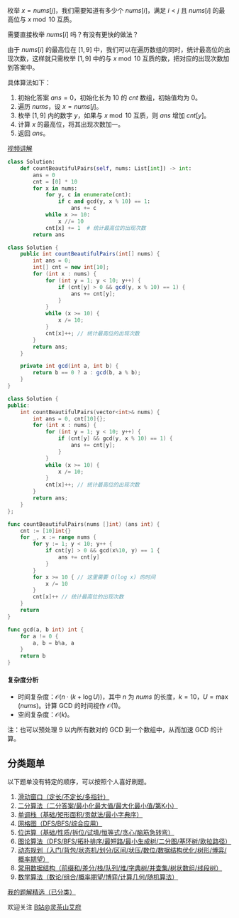 枚举 $x=\textit{nums}[j]$，我们需要知道有多少个 $\textit{nums}[i]$，满足 $i<j$ 且 $\textit{nums}[i]$ 的最高位与 $x\bmod 10$ 互质。

需要直接枚举 $\textit{nums}[i]$ 吗？有没有更快的做法？

由于 $\textit{nums}[i]$ 的最高位在 $[1,9]$ 中，我们可以在遍历数组的同时，统计最高位的出现次数，这样就只需枚举 $[1,9]$ 中的与 $x\bmod 10$ 互质的数，把对应的出现次数加到答案中。

具体算法如下：

1. 初始化答案 $\textit{ans}=0$，初始化长为 $10$ 的 $\textit{cnt}$ 数组，初始值均为 $0$。
2. 遍历 $\textit{nums}$，设 $x=\textit{nums}[j]$。
3. 枚举 $[1,9]$ 内的数字 $y$，如果与 $x\bmod 10$ 互质，则 $\textit{ans}$ 增加 $\textit{cnt}[y]$。
4. 计算 $x$ 的最高位，将其出现次数加一。
5. 返回 $\textit{ans}$。

[视频讲解](https://www.bilibili.com/video/BV1du41187ZN/)

```py [sol-Python3]
class Solution:
    def countBeautifulPairs(self, nums: List[int]) -> int:
        ans = 0
        cnt = [0] * 10
        for x in nums:
            for y, c in enumerate(cnt):
                if c and gcd(y, x % 10) == 1:
                    ans += c
            while x >= 10: 
                x //= 10
            cnt[x] += 1  # 统计最高位的出现次数
        return ans
```

```java [sol-Java]
class Solution {
    public int countBeautifulPairs(int[] nums) {
        int ans = 0;
        int[] cnt = new int[10];
        for (int x : nums) {
            for (int y = 1; y < 10; y++) {
                if (cnt[y] > 0 && gcd(y, x % 10) == 1) {
                    ans += cnt[y];
                }
            }
            while (x >= 10) {
                x /= 10;
            }
            cnt[x]++; // 统计最高位的出现次数
        }
        return ans;
    }

    private int gcd(int a, int b) {
        return b == 0 ? a : gcd(b, a % b);
    }
}
```

```cpp [sol-C++]
class Solution {
public:
    int countBeautifulPairs(vector<int>& nums) {
        int ans = 0, cnt[10]{};
        for (int x : nums) {
            for (int y = 1; y < 10; y++) {
                if (cnt[y] && gcd(y, x % 10) == 1) {
                    ans += cnt[y];
                }
            }
            while (x >= 10) { 
                x /= 10;
            }
            cnt[x]++; // 统计最高位的出现次数
        }
        return ans;
    }
};
```

```go [sol-Go]
func countBeautifulPairs(nums []int) (ans int) {
	cnt := [10]int{}
	for _, x := range nums {
		for y := 1; y < 10; y++ {
			if cnt[y] > 0 && gcd(x%10, y) == 1 {
				ans += cnt[y]
			}
		}
		for x >= 10 { // 这里需要 O(log x) 的时间
			x /= 10
		}
		cnt[x]++ // 统计最高位的出现次数
	}
	return
}

func gcd(a, b int) int {
	for a != 0 {
		a, b = b%a, a
	}
	return b
}
```

#### 复杂度分析

- 时间复杂度：$\mathcal{O}(n\cdot(k+\log U))$，其中 $n$ 为 $\textit{nums}$ 的长度，$k=10$，$U=\max(\textit{nums})$。计算 GCD 的时间视作 $\mathcal{O}(1)$。
- 空间复杂度：$\mathcal{O}(k)$。

注：也可以预处理 $9$ 以内所有数对的 GCD 到一个数组中，从而加速 GCD 的计算。

## 分类题单

以下题单没有特定的顺序，可以按照个人喜好刷题。

1. [滑动窗口（定长/不定长/多指针）](https://leetcode.cn/circle/discuss/0viNMK/)
2. [二分算法（二分答案/最小化最大值/最大化最小值/第K小）](https://leetcode.cn/circle/discuss/SqopEo/)
3. [单调栈（基础/矩形面积/贡献法/最小字典序）](https://leetcode.cn/circle/discuss/9oZFK9/)
4. [网格图（DFS/BFS/综合应用）](https://leetcode.cn/circle/discuss/YiXPXW/)
5. [位运算（基础/性质/拆位/试填/恒等式/贪心/脑筋急转弯）](https://leetcode.cn/circle/discuss/dHn9Vk/)
6. [图论算法（DFS/BFS/拓扑排序/最短路/最小生成树/二分图/基环树/欧拉路径）](https://leetcode.cn/circle/discuss/01LUak/)
7. [动态规划（入门/背包/状态机/划分/区间/状压/数位/数据结构优化/树形/博弈/概率期望）](https://leetcode.cn/circle/discuss/tXLS3i/)
8. [常用数据结构（前缀和/差分/栈/队列/堆/字典树/并查集/树状数组/线段树）](https://leetcode.cn/circle/discuss/mOr1u6/)
9. [数学算法（数论/组合/概率期望/博弈/计算几何/随机算法）](https://leetcode.cn/circle/discuss/IYT3ss/)

[我的题解精选（已分类）](https://github.com/EndlessCheng/codeforces-go/blob/master/leetcode/SOLUTIONS.md)

欢迎关注 [B站@灵茶山艾府](https://space.bilibili.com/206214)
